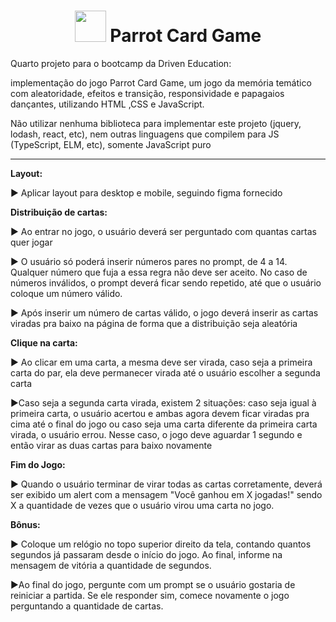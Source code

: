<h1 align = "center">  <img src="https://acegif.com/wp-content/uploads/2020/b72nv6/partyparrt-21.gif" width=50px>  Parrot Card Game</h1>
 
</div>


<div>
 <p> Quarto projeto para o bootcamp da Driven Education:
 <p> implementação do jogo Parrot Card Game, um jogo da memória temático com aleatoridade, efeitos e transição, responsividade e papagaios dançantes, utilizando HTML ,CSS e JavaScript.</p>
 <p> Não utilizar nenhuma biblioteca para implementar este projeto (jquery, lodash, react, etc), nem outras linguagens que compilem para JS (TypeScript, ELM, etc), somente JavaScript puro</p>
 <hr>
 
<p> <strong> Layout: </strong> </p>
  <p> ► Aplicar layout para desktop e mobile, seguindo figma fornecido </p>

<p> <strong> Distribuição de cartas:</strong> </p>
  <p> ► Ao entrar no jogo, o usuário deverá ser perguntado com quantas cartas quer jogar  </p>
   <p> ► O usuário só poderá inserir números pares no prompt, de 4 a 14. Qualquer número que fuja a essa regra não deve ser aceito. No caso de números inválidos, o prompt deverá ficar sendo repetido, até que o usuário coloque um número válido.</p>
     <p> ► Após inserir um número de cartas válido, o jogo deverá inserir as cartas viradas pra baixo na página de forma que a distribuição seja aleatória</p>
    
<p> <strong> Clique na carta: </strong> </p>
   <p> ► Ao clicar em uma carta, a mesma deve ser virada, caso seja a primeira carta do par, ela deve permanecer virada até o usuário escolher a segunda carta</p>
   <p> ►Caso seja a segunda carta virada, existem 2 situações:  caso seja igual à primeira carta, o usuário acertou e ambas agora devem ficar viradas pra cima até o final do jogo ou caso seja uma carta diferente da primeira carta virada, o usuário errou. Nesse caso, o jogo deve aguardar 1 segundo e então virar as duas cartas para baixo novamente</p>


<p> <strong> Fim do Jogo: </strong> </p>
  <p> ► Quando o usuário terminar de virar todas as cartas corretamente, deverá ser exibido um alert com a mensagem "Você ganhou em X jogadas!" sendo X a quantidade de vezes que o usuário virou uma carta no jogo. </p>
 
 
<p> <strong> Bônus: </strong> </p>
  <p> ► Coloque um relógio no topo superior direito da tela, contando quantos segundos já passaram desde o início do jogo. Ao final, informe na mensagem de vitória a quantidade de segundos. </p>
    <p> ►Ao final do jogo, pergunte com um prompt se o usuário gostaria de reiniciar a partida. Se ele responder sim, comece novamente o jogo perguntando a quantidade de cartas.</p>
   
</div>
 
